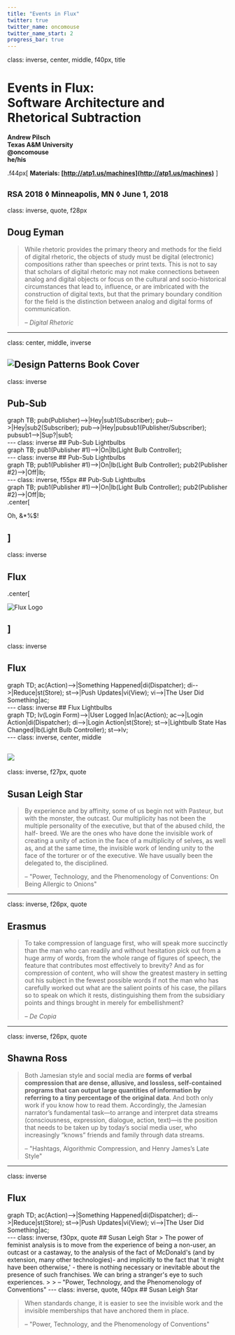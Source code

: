 ```yaml
---
title: "Events in Flux"
twitter: true
twitter_name: oncomouse
twitter_name_start: 2
progress_bar: true
---
```

class: inverse, center, middle, f40px, title

# Events in Flux:<br>Software Architecture and Rhetorical Subtraction

**Andrew Pilsch**  
**Texas A&M University**  
**<span class="twitter_badge">@oncomouse</span>**  
**he/his**

.f44px[
**Materials: [http://atp1.us/machines](http://atp1.us/machines)**
]

**<small>RSA 2018 ◊ Minneapolis, MN ◊ June 1, 2018</small>**
---
class: inverse, quote, f28px

## Doug Eyman

> While rhetoric provides the primary theory and methods for the field of digital rhetoric, the objects of study must be digital (electronic) compositions rather than speeches or print texts. This is not to say that scholars of digital rhetoric may not make connections between analog and digital objects or focus on the cultural and socio-historical circumstances that lead to, influence, or are imbricated with the construction of digital texts, but that the primary boundary condition for the field is the distinction between analog and digital forms of communication.
> 
> – *Digital Rhetoric*
---
class: center, middle, inverse

![Design Patterns Book Cover](https://images-na.ssl-images-amazon.com/images/I/81gtKoapHFL.jpg)
---
class: inverse
## Pub-Sub

<div class="mermaid center">
graph TB;
    pub(Publisher)-->|Hey|sub1(Subscriber);
    pub-->|Hey|sub2(Subscriber);
    pub-->|Hey|pubsub1(Publisher/Subscriber);
    pubsub1-->|Sup?|sub1;
</div>
---
class: inverse
## Pub-Sub Lightbulbs

<div class="mermaid center">
graph TB;
    pub1(Publisher #1)-->|On|lb(Light Bulb Controller);
</div>
---
class: inverse
## Pub-Sub Lightbulbs

<div class="mermaid center">
graph TB;
    pub1(Publisher #1)-->|On|lb(Light Bulb Controller);
    pub2(Publisher #2)-->|Off|lb;
</div>
---
class: inverse, f55px
## Pub-Sub Lightbulbs

<div class="mermaid center">
graph TB;
    pub1(Publisher #1)-->|On|lb(Light Bulb Controller);
    pub2(Publisher #2)-->|Off|lb;
</div>
.center[

Oh, &*%$!

]
---
class: inverse
## Flux

.center[

![Flux Logo](https://i2.wp.com/www.codice.cc/wp-content/uploads/2016/09/flux-logo.png?fit=512%2C512)

]
---
class: inverse
## Flux
<div class="mermaid center">
graph TD;
    ac(Action)-->|Something Happened|di(Dispatcher);
    di-->|Reduce|st(Store);
    st-->|Push Updates|vi(View);
    vi-->|The User Did Something|ac;
</div>
---
class: inverse
## Flux Lightbulbs

<div class="mermaid center">
graph TD;
    lv(Login Form)-->|User Logged In|ac(Action);
    ac-->|Login Action|di(Dispatcher);
    di-->|Login Action|st(Store);
    st-->|Lightbulb State Has Changed|lb(Light Bulb Controller);
    st-->lv;
</div>
---
class: inverse, center, middle

![](https://www.topoi.org/wp-content/uploads/2014/03/Klepsydra_Karnak-Tempel.jpg)
---
class: inverse, f27px, quote
## Susan Leigh Star
> By experience and by affinity, some of us begin not with Pasteur, but with the monster, the outcast. Our multiplicity has not been the multiple personality of the executive, but that of the abused child, the half- breed. We are the ones who have done the invisible work of creating a unity of action in the face of a multiplicity of selves, as well as, and at the same time, the invisible work of lending unity to the face of the torturer or of the executive. We have usually been the delegated to, the disciplined.
> 
> – "Power, Technology, and the Phenomenology of Conventions: On Being Allergic to Onions"
---
class: inverse, f26px, quote
## Erasmus
> To take compression of language first, who will speak more succinctly than the man who can readily and without hesitation pick out from a huge army of words, from the whole range of figures of speech, the feature that contributes most effectively to brevity? And as for compression of content, who will show the greatest mastery in setting out his subject in the fewest possible words if not the man who has carefully worked out what are the salient points of his case, the pillars so to speak on which it rests, distinguishing them from the subsidiary points and things brought in merely for embellishment?
> 
> – *De Copia*
---
class: inverse, f26px, quote
## Shawna Ross
>  Both Jamesian style and social media are **forms of verbal compression that are dense, allusive, and lossless, self-contained programs that can output large quantities of information by referring to a tiny percentage of the original data**. And both only work if you know how to read them. Accordingly, the Jamesian narrator’s fundamental task—to arrange and interpret data streams (consciousness, expression, dialogue, action, text)—is the position that needs to be taken up by today’s social media user, who increasingly “knows” friends and family through data streams.
> 
> – "Hashtags, Algorithmic Compression, and Henry James’s Late Style"
---
class: inverse
## Flux
<div class="mermaid center">
graph TD;
    ac(Action)-->|Something Happened|di(Dispatcher);
    di-->|Reduce|st(Store);
    st-->|Push Updates|vi(View);
    vi-->|The User Did Something|ac;
</div>
---
class: inverse, f30px, quote
## Susan Leigh Star
> The power of feminist analysis is to move from the experience of being a non-user, an outcast or a castaway, to the analysis of the fact of McDonald's (and by extension, many other technologies)- and implicitly to the fact that 'it might have been otherwise,' - there is nothing necessary or inevitable about the presence of such franchises. We can bring a stranger's eye to such experiences.
> 
> – "Power, Technology, and the Phenomenology of Conventions"
---
class: inverse, quote, f40px
## Susan Leigh Star

> When standards change, it is easier to see the invisible work and the invisible memberships that have anchored them in place.
> 
> – "Power, Technology, and the Phenomenology of Conventions"